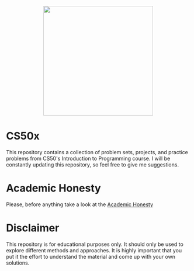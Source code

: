 <div align="center">

  <img width="300px" src="https://1000logos.net/wp-content/uploads/2017/02/Harvard-Logo.png"/>

</div>

# CS50x
This repository contains a collection of problem sets, projects, and practice problems from CS50's Introduction to Programming course. I will be constantly updating this repository, so feel free to give me suggestions.

# Academic Honesty
<p>Please, before anything take a look at the <a href="https://cs50.harvard.edu/x/2023/honesty/" target="_blank">Academic Honesty</a></p>

# Disclaimer

<p>This repository is for educational purposes only. It should only be used to explore different methods and approaches. It is highly important that you put it the effort to understand the material and come up with your own solutions.</p>

